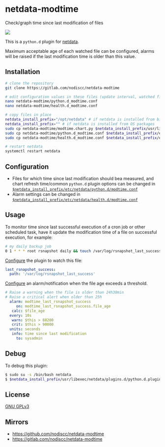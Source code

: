 # netdata-modtime

Check/graph time since last modification of files

![](https://i.imgur.com/kP91ldr.png)

This is a `python.d` plugin for [netdata](https://my-netdata.io/).

Maximum acceptable age of each watched file can be configured, alarms will be raised if the last modification time is older than this value.


## Installation

```bash
# clone the repository
git clone https://gitlab.com/nodiscc/netdata-modtime

# edit configuration values in these files (update interval, watched files, alarm thresholds...)
nano netdata-modtime/python.d_modtime.conf
nano netdata-modtime/health.d_modtime.conf

# copy files in place
netdata_install_prefix="/opt/netdata" # if netdata is installed from binary/.run script
netdata_install_prefix="" # if netdata is installed from OS packages
sudo cp netdata-modtime/modtime.chart.py $netdata_install_prefix/usr/libexec/netdata/python.d/
sudo cp netdata-modtime/python.d_modtime.conf $netdata_install_prefix/etc/netdata/python.d/modtime.conf
sudo cp netdata-modtime/health.d_modtime.conf $netdata_install_prefix/etc/netdata/health.d/modtime.conf

# restart netdata
systemctl restart netdata

```

## Configuration

- Files for which time since last modification should bea measured, and chart refresh time/common `python.d` plugin options can be changed in [`$netdata_install_prefix/etc/netdata/python.d/modtime.conf`](python.d_modtime.conf)
- Alarm settings can be changed in [`$netdata_install_prefix/etc/netdata/health.d/modtime.conf`](health.d_modtime.conf)

## Usage

To monitor time since last successful execution of a cron job or other scheduled task, have it update the modification time of a file on successful execution, for example:

```bash
# my daily backup job
0 1 * * * root rsnapshot daily && touch /var/log/rsnapshot_last_success
```

[Configure](python.d_modtime.conf) the plugin to watch this file:

```yaml
last_rsnapshot_success:
  path: '/var/log/rsnapshot_last_success'
```

[Configure](health.d_modtime.conf) an alarm/notification when the file age exceeds a threshold.

```yaml
# Raise a warning when the file is older than 24h30min
# Raise a critical alert when older than 25h
  alarm: modtime_last_rsnapshot_success
     on: modtime_last_rsnapshot_success.file_age
   calc: $file_age
  every: 10s
   warn: $this > 88200
   crit: $this > 90000
  units: seconds
   info: time since last modification
     to: sysadmin
```

## Debug

To debug this plugin:

```bash
$ sudo su -s /bin/bash netdata
$ $netdata_install_prefix/usr/libexec/netdata/plugins.d/python.d.plugin 1  debug trace modtime
```


## License

[GNU GPLv3](LICENSE)

## Mirrors

- https://github.com/nodiscc/netdata-modtime
- https://gitlab.com/nodiscc/netdata-modtime


